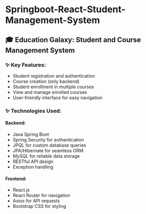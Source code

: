 # Springboot-React-Student-Management-System

## 🎓 Education Galaxy: Student and Course Management System

### ✨ Key Features:
- Student registration and authentication
- Course creation (only backend)
- Student enrollment in multiple courses
- View and manage enrolled courses
- User-friendly interface for easy navigation

### ✨ Technologies Used:

#### Backend:
- Java Spring Boot
- Spring Security for authentication
- JPQL for custom database queries
- JPA/Hibernate for seamless ORM
- MySQL for reliable data storage
- RESTful API design
- Exception handling

#### Frontend:
- React.js
- React Router for navigation
- Axios for API requests
- Bootstrap CSS for styling
